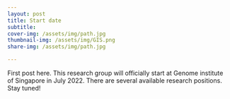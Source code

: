 ```yaml
---
layout: post
title: Start date
subtitle: 
cover-img: /assets/img/path.jpg
thumbnail-img: /assets/img/GIS.png
share-img: /assets/img/path.jpg

---
```


First post here. This research group will officially start at Genome institute of Singapore in July 2022. There are several available research positions. Stay tuned!
